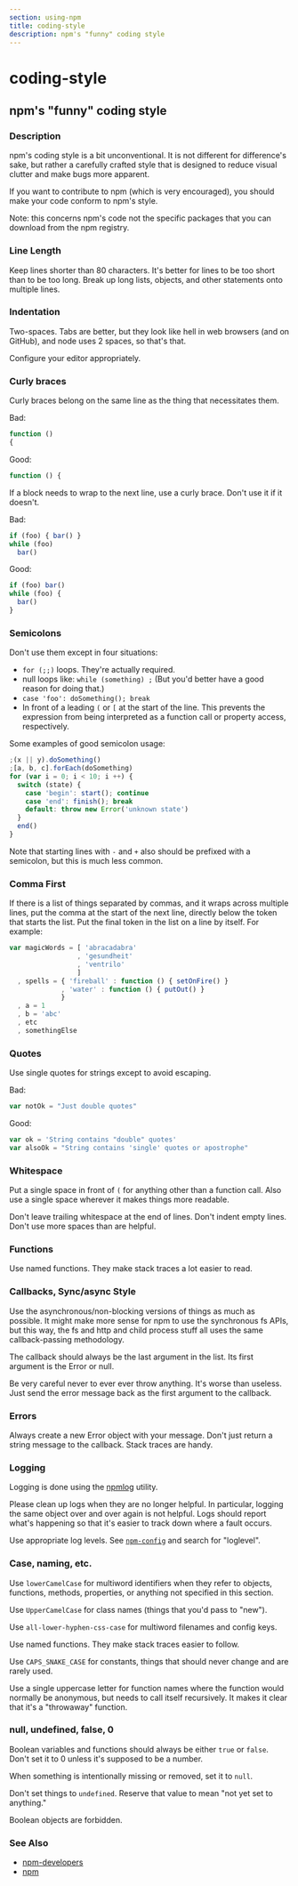 ```yaml
---
section: using-npm
title: coding-style
description: npm's "funny" coding style
---
```


# coding-style
## npm's "funny" coding style

### Description

npm's coding style is a bit unconventional.  It is not different for
difference's sake, but rather a carefully crafted style that is
designed to reduce visual clutter and make bugs more apparent.

If you want to contribute to npm (which is very encouraged), you should
make your code conform to npm's style.

Note: this concerns npm's code not the specific packages that you can download from the npm registry.

### Line Length

Keep lines shorter than 80 characters.  It's better for lines to be
too short than to be too long.  Break up long lists, objects, and other
statements onto multiple lines.

### Indentation

Two-spaces.  Tabs are better, but they look like hell in web browsers
(and on GitHub), and node uses 2 spaces, so that's that.

Configure your editor appropriately.

### Curly braces

Curly braces belong on the same line as the thing that necessitates them.

Bad:

```javascript
function ()
{
```

Good:
```javascript
function () {
```

If a block needs to wrap to the next line, use a curly brace.  Don't
use it if it doesn't.

Bad:

```javascript
if (foo) { bar() }
while (foo)
  bar()
```
Good:

```javascript
if (foo) bar()
while (foo) {
  bar()
}
```

### Semicolons

Don't use them except in four situations:

* `for (;;)` loops.  They're actually required.
* null loops like: `while (something) ;` (But you'd better have a good
  reason for doing that.)
* `case 'foo': doSomething(); break`
* In front of a leading `(` or `[` at the start of the line.
  This prevents the expression from being interpreted
  as a function call or property access, respectively.

Some examples of good semicolon usage:

```javascript
;(x || y).doSomething()
;[a, b, c].forEach(doSomething)
for (var i = 0; i < 10; i ++) {
  switch (state) {
    case 'begin': start(); continue
    case 'end': finish(); break
    default: throw new Error('unknown state')
  }
  end()
}
```

Note that starting lines with `-` and `+` also should be prefixed
with a semicolon, but this is much less common.

### Comma First

If there is a list of things separated by commas, and it wraps
across multiple lines, put the comma at the start of the next
line, directly below the token that starts the list.  Put the
final token in the list on a line by itself.  For example:

```javascript
var magicWords = [ 'abracadabra'
                 , 'gesundheit'
                 , 'ventrilo'
                 ]
  , spells = { 'fireball' : function () { setOnFire() }
             , 'water' : function () { putOut() }
             }
  , a = 1
  , b = 'abc'
  , etc
  , somethingElse
  ```

### Quotes
Use single quotes for strings except to avoid escaping.

Bad:

```javascript
var notOk = "Just double quotes"
```

Good:

```javascript
var ok = 'String contains "double" quotes'
var alsoOk = "String contains 'single' quotes or apostrophe"
```

### Whitespace

Put a single space in front of `(` for anything other than a function call.
Also use a single space wherever it makes things more readable.

Don't leave trailing whitespace at the end of lines.  Don't indent empty
lines.  Don't use more spaces than are helpful.

### Functions

Use named functions.  They make stack traces a lot easier to read.

### Callbacks, Sync/async Style

Use the asynchronous/non-blocking versions of things as much as possible.
It might make more sense for npm to use the synchronous fs APIs, but this
way, the fs and http and child process stuff all uses the same callback-passing
methodology.

The callback should always be the last argument in the list.  Its first
argument is the Error or null.

Be very careful never to ever ever throw anything.  It's worse than useless.
Just send the error message back as the first argument to the callback.

### Errors

Always create a new Error object with your message.  Don't just return a
string message to the callback.  Stack traces are handy.

### Logging

Logging is done using the [npmlog](https://github.com/npm/npmlog)
utility.

Please clean up logs when they are no longer helpful.  In particular,
logging the same object over and over again is not helpful.  Logs should
report what's happening so that it's easier to track down where a fault
occurs.

Use appropriate log levels.  See [`npm-config`](/docs/using-npm/config) and search for
"loglevel".

### Case, naming, etc.

Use `lowerCamelCase` for multiword identifiers when they refer to objects,
functions, methods, properties, or anything not specified in this section.

Use `UpperCamelCase` for class names (things that you'd pass to "new").

Use `all-lower-hyphen-css-case` for multiword filenames and config keys.

Use named functions.  They make stack traces easier to follow.

Use `CAPS_SNAKE_CASE` for constants, things that should never change
and are rarely used.

Use a single uppercase letter for function names where the function
would normally be anonymous, but needs to call itself recursively.  It
makes it clear that it's a "throwaway" function.

### null, undefined, false, 0

Boolean variables and functions should always be either `true` or
`false`.  Don't set it to 0 unless it's supposed to be a number.

When something is intentionally missing or removed, set it to `null`.

Don't set things to `undefined`.  Reserve that value to mean "not yet
set to anything."

Boolean objects are forbidden.

### See Also

* [npm-developers](developers)
* [npm](/docs/cli-commands/npm)
